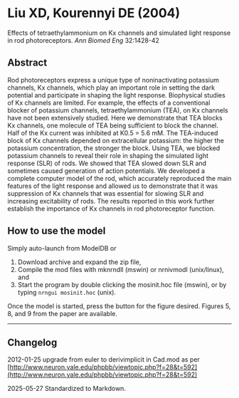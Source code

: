 # Liu XD, Kourennyi DE (2004)
Effects of tetraethylammonium on Kx channels and simulated light response in rod photoreceptors. *Ann Biomed Eng* 32:1428-42

## Abstract

Rod photoreceptors express a unique type of noninactivating potassium channels, Kx channels, which play an important role in setting the dark potential and participate in shaping the light response. Biophysical studies of Kx channels are limited. For example, the effects of a conventional blocker of potassium channels, tetraethylammonium (TEA), on Kx channels have not been extensively studied. Here we demonstrate that TEA blocks Kx channels, one molecule of TEA being sufficient to block the channel. Half of the Kx current was inhibited at K0.5 = 5.6 mM. The TEA-induced block of Kx channels depended on extracellular potassium: the higher the potassium concentration, the stronger the block. Using TEA, we blocked potassium channels to reveal their role in shaping the simulated light response (SLR) of rods. We showed that TEA slowed down SLR and sometimes caused generation of action potentials. We developed a complete computer model of the rod, which accurately reproduced the main features of the light response and allowed us to demonstrate that it was suppression of Kx channels that was essential for slowing SLR and increasing excitability of rods. The results reported in this work further establish the importance of Kx channels in rod photoreceptor function.

## How to use the model

Simply auto-launch from ModelDB or
1) Download archive and expand the zip file,
2) Compile the mod files with mknrndll (mswin) or nrnivmodl (unix/linux), and
3) Start the program by double clicking the mosinit.hoc file (mswin), or by typing `nrngui mosinit.hoc` (unix).

Once the model is started, press the button for the figure desired. Figures 5, 8, and 9 from the paper are available.

---
## Changelog
2012-01-25 upgrade from euler to derivimplicit in Cad.mod as per [http://www.neuron.yale.edu/phpbb/viewtopic.php?f=28&t=592](http://www.neuron.yale.edu/phpbb/viewtopic.php?f=28&t=592)

2025-05-27 Standardized to Markdown.
